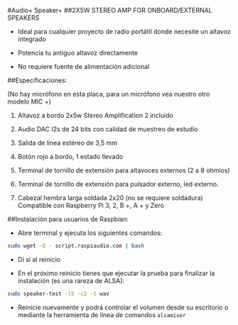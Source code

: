<!--
---
name: RASPIAUDIO AUDIO+ SPEAKERS+
class: board
type: audio,io
formfactor: phat
manufacturer: RASPIAUDIO
description: An I2S digital to analog audio converter with 2X5W STEREO AMP FOR ONBOARD/EXTERNAL SPEAKERS
buy: https://raspiaudio.com
image: 'audioplus_speakerplus.png'
pincount: 40
eeprom: no
power:
  '1':
  '2':
ground:
  '6':
  '9':
  '14':
  '20':
  '25':
  '30':
  '34':
  '39':
pin:
  '12':
    name: I2S Clock
  '16':
    name: Button
    mode: input
    active: low
  '22':
    name: LED
    mode: output
    active: high
  '35':
    name: I2S WS
  '40':
    name: I2S Data
install:
  'devices':
  - 'i2s'
-->
#Audio+ Speaker+
##2X5W STEREO AMP FOR ONBOARD/EXTERNAL SPEAKERS


* Ideal para cualquier proyecto de radio portátil donde necesite un altavoz integrado

* Potencia tu antiguo altavoz directamente

* No requiere fuente de alimentación adicional

##Especificaciones:


(No hay micrófono en esta placa, para un micrófono vea nuestro otro modelo MIC +)

1. Altavoz a bordo 2x5w Stereo Amplification 2 incluido

2. Audio DAC I2s de 24 bits con calidad de muestreo de estudio

3. Salida de línea estéreo de 3,5 mm

4. Botón rojo a bordo, 1 estado llevado

5. Terminal de tornillo de extensión para altavoces externos (2 a 8 ohmios)

6. Terminal de tornillo de extensión para pulsador externo, led externo.

7. Cabezal hembra larga soldada 2x20 (no se requiere soldadura) Compatible con Raspberry Pi 3, 2, B +, A + y Zero

##Instalación para usuarios de Raspbian:

* Abre terminal y ejecuta los siguientes comandos:

```bash
sudo wget -O - script.raspiaudio.com | bash
```


* Di sí al reinicio

* En el próximo reinicio tienes que ejecutar la prueba para finalizar la instalación (es una rareza de ALSA):

```bash
sudo speaker-test -l5 -c2 -t wav
```

* Reinicie nuevamente y podrá controlar el volumen desde su escritorio o mediante la herramienta de línea de comandos `alsamixer`
